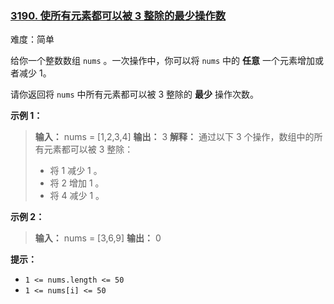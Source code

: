 ### [3190\. 使所有元素都可以被 3 整除的最少操作数](https://leetcode.cn/problems/find-minimum-operations-to-make-all-elements-divisible-by-three/)

难度：简单

给你一个整数数组 `nums` 。一次操作中，你可以将 `nums` 中的 **任意** 一个元素增加或者减少 1。

请你返回将 `nums` 中所有元素都可以被 3 整除的 **最少** 操作次数。

**示例 1：**

> **输入：** nums = [1,2,3,4]
> **输出：** 3
> **解释：**
> 通过以下 3 个操作，数组中的所有元素都可以被 3 整除：
>
> - 将 1 减少 1 。
> - 将 2 增加 1 。
> - 将 4 减少 1 。

**示例 2：**

> **输入：** nums = [3,6,9]
> **输出：** 0

**提示：**

- `1 <= nums.length <= 50`
- `1 <= nums[i] <= 50`
